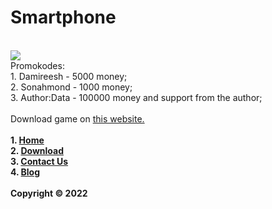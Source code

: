 # Smartphone
<br>
<img src="https://sonahmond.github.io/logo.png">
<br>
Promokodes:
<br>
1. Damireesh - 5000 money;<br>
2. Sonahmond - 1000 money;<br>
3. Author:Data - 100000 money and support from the author;<br>
<br>
Download game on <a href="https://github.com/Sonahmond/Smartphone/raw/main/smartphone.apk">this website.</a>
<br><b><br>
1. <a href="https://sonahmond.github.io">Home</a><br>
2. <a href="https://sonahmond.github.io/Download/">Download</a><br>
3. <a href="https://sonahmond.github.io/Contact/">Contact Us</a><br>
4. <a href="https://sonahmond.github.io/Blog/">Blog</a><br>
<br>
Copyright © 2022
